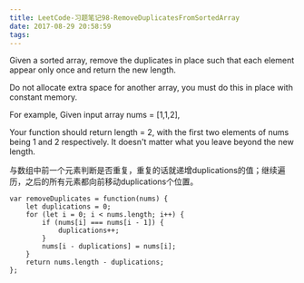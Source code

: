 ```yaml
---
title: LeetCode-习题笔记98-RemoveDuplicatesFromSortedArray
date: 2017-08-29 20:58:59
tags:
---
```



Given a sorted array, remove the duplicates in place such that each element appear only once and return the new length.

Do not allocate extra space for another array, you must do this in place with constant memory.

For example,
Given input array nums = [1,1,2],

Your function should return length = 2, with the first two elements of nums being 1 and 2 respectively. It doesn't matter what you leave beyond the new length.


与数组中前一个元素判断是否重复，重复的话就递增duplications的值；继续遍历，之后的所有元素都向前移动duplications个位置。


	var removeDuplicates = function(nums) {
	    let duplications = 0;
	    for (let i = 0; i < nums.length; i++) {
	        if (nums[i] === nums[i - 1]) {
	            duplications++;
	        }
	        nums[i - duplications] = nums[i];
	    }
	    return nums.length - duplications;
	};